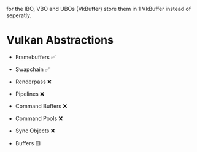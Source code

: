 for the IBO, VBO and UBOs (VkBuffer) store them in 1 VkBuffer instead of seperatly.

# Vulkan Abstractions

- Framebuffers ✅
- Swapchain ✅
- Renderpass ❌
- Pipelines ❌
- Command Buffers ❌
- Command Pools ❌
- Sync Objects ❌

- Buffers 🟨
